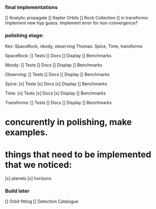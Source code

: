 ### final implementations
[] Analytic propagate
[] Kepler Orbits
[] Rock Collection
[] in transforms: implement new hyp guess. Implement error for non-convergence?

### polishing stage:
Kev: SpaceRock, nbody, observing
Thomas: Spice, Time, transforms

SpaceRock:
    [] Tests
    [] Docs
    [] Display
    [] Benchmarks

Nbody:
    [] Tests
    [] Docs
    [] Display
    [] Benchmarks

Observing:
    [] Tests
    [] Docs
    [] Display
    [] Benchmarks

Spice:
    [x] Tests
    [x] Docs
    [x] Display
    [] Benchmarks

Time:
    [x] Tests
    [x] Docs
    [x] Display
    [] Benchmarks

Transforms:
    [] Tests
    [] Docs
    [] Display
    [] Benchmarks


# concurently in polishing, make examples. 
# things that need to be implemented that we noticed:
[x] planets
[x] horizons
















### Build later
[] Orbit fitting
[] Detection Catalogue





